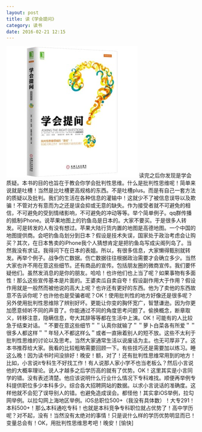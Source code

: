 ```yaml
---
layout: post
title: 读《学会提问》
category: 读书
date: 2016-02-21 12:15
---
```


![](/images/books/xuehuitiwen.jpg)
读完之后你发现是学会质疑。本书的目的也旨在于教会你学会批判性思维。什么是批判性思维呢！简单来说就是吐槽！当然是比吐槽更高规格的东西。不是吐槽plus。而是有自己一套方法的质疑以及批判。我们的生活在各种信息的灌输中！这就少不了被信息误导以及欺骗！不管对方有意而为之还是误会抑或无意的缺失。作为接受者就不可避免的相信，不可避免的受到情绪影响，不可避免的冲动等等。举个简单例子。qq群传播的抵制iPhone。说苹果地图上的钓鱼岛是日本的。大家不要买。于是很多人转发。可是转发的人有没有想过。苹果大陆行货内置的地图是高德地图。一个中国的地图提供商。会吧钓鱼岛划分到日本？假设是技术失误，国家处于政治考虑会让购买？其次，在日本售卖的iPhone我个人猜想肯定是把钓鱼岛写成尖阁列岛了。当然我没有求证。我得问下在日本的表姐。所以，有很多信息，大家懒得甄别就转发。再举个例子。战争伤亡数据。伤亡数据往往根据政治需要才会确立多少。当然大家也许不用在意这些细节。还有商品的宣传。包括朋友圈的微商宣传。我们要怀疑他们。虽然发消息的是你的朋友。哈哈！也许他们也上当了呢？如果事物有多面性！那么这些宣传基本是片面的。王婆卖瓜自卖自夸！假设副作用大于作用？假设作用就是一般然而被他说的高大上呢？也许还有更好的东西。他为了卖他的东西故意不告诉你呢？也许他也是受骗者呢？OK！使用批判性的地方好像还是很多呢？另外使用批判性思维除了辨别好坏。更能让你变的胸怀宽广，智慧谦逊。因为你更加愿意倾听不同的声音了。你能通过不同的角度思考问题了。偷换概念，断章取义，转移注意，隐瞒信息，夸大其辞等等都在生活中上演。OK！可能有的人比较急于结束对话。＂不要在意这些细节＂＂认真你就输了＂＂萝卜白菜各有所爱＂＂很多人都这样＂＂年轻人不都这样么＂或者一直揪着别人的短不放。这些不太利于批判性思维的讨论以及思考。当然大家通常生活以说废话为主。也无可厚非了。这本书推荐给大家。我看的比较粗略需要回顾一下。有些技巧还是需要加以练习。睡这么晚！因为读书时间没排好！晚安！额，对了！还有批判性思维常用到的地方！比如，小言说it专科生不好找工作！有人说那人家小学不也当老板么？然后小言说他的大概率理论。说人才越多之后学历高的就有了优势。OK！这里其实是小言同学的错。没有表述清楚。他应该说明什么行业什么情况下专科难找。顺便再举例专科提供职位多少本科多少。综合各大招聘网站的数据。以求小言说话的准确度。这样他就不会犯了误导别人的错。也避免造成误会。都怪他！其实拿iOS举例，拉勾网举例。以拉勾网上海地区举例。iOS总职位500+（我没有具体数）！大专291！本科500+！那么本科通吃专科！也就是本科竞争专科职位就占优势了！高中学历呢？对不起，没有！当然没有太绝对的事情！只是说什么样的学历优势明显而已！变量总会有！OK，用批判性思维思考吧！晚安！[愉快]